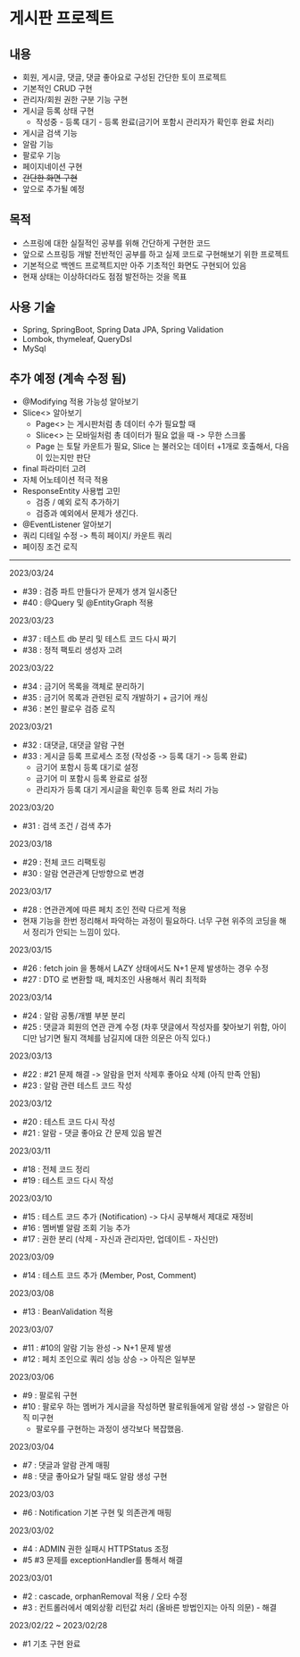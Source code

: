 # 게시판 프로젝트

## 내용

- 회원, 게시글, 댓글, 댓글 좋아요로 구성된 간단한 토이 프로젝트
- 기본적인 CRUD 구현
- 관리자/회원 권한 구분 기능 구현
- 게시글 등록 상태 구현 
  - 작성중 - 등록 대기 - 등록 완료(금기어 포함시 관리자가 확인후 완료 처리)
- 게시글 검색 기능
- 알람 기능
- 팔로우 기능
- 페이지네이션 구현
- ~~간단한 화면 구현~~
- 앞으로 추가될 예정

## 목적

- 스프링에 대한 실질적인 공부를 위해 간단하게 구현한 코드
- 앞으로 스프링등 개발 전반적인 공부를 하고 실제 코드로 구현해보기 위한 프로젝트
- 기본적으로 백엔드 프로젝트지만 아주 기초적인 화면도 구현되어 있음
- 현재 상태는 이상하더라도 점점 발전하는 것을 목표

## 사용 기술

- Spring, SpringBoot, Spring Data JPA, Spring Validation
- Lombok, thymeleaf, QueryDsl
- MySql

## 추가 예정 (계속 수정 됨)

- @Modifying 적용 가능성 알아보기
- Slice<> 알아보기
  - Page<> 는 게시판처럼 총 데이터 수가 필요할 때
  - Slice<> 는 모바일처럼 총 데이터가 필요 없을 때 -> 무한 스크롤
  - Page 는 토탈 카운트가 필요, Slice 는 불러오는 데이터 +1개로 호출해서, 다음이 있는지만 판단 
- final 파라미터 고려
- 자체 어노테이션 적극 적용
- ResponseEntity 사용법 고민
  - 검증 / 예외 로직 추가하기
  - 검증과 예외에서 문제가 생긴다.
- @EventListener 알아보기
- 쿼리 디테일 수정 -> 특히 페이지/ 카운트 쿼리
- 페이징 조건 로직

---
2023/03/24
- #39 : 검증 파트 만들다가 문제가 생겨 일시중단
- #40 : @Query 및 @EntityGraph 적용

2023/03/23
- #37 : 테스트 db 분리 및 테스트 코드 다시 짜기
- #38 : 정적 팩토리 생성자 고려

2023/03/22
- #34 : 금기어 목록을 객체로 분리하기
- #35 : 금기어 목록과 관련된 로직 개발하기 + 금기어 캐싱
- #36 : 본인 팔로우 검증 로직

2023/03/21
- #32 : 대댓글, 대댓글 알람 구현
- #33 : 게시글 등록 프로세스 조정 (작성중 -> 등록 대기 -> 등록 완료)
  - 금기어 포함시 등록 대기로 설정
  - 금기어 미 포함시 등록 완료로 설정
  - 관리자가 등록 대기 게시글을 확인후 등록 완료 처리 가능

2023/03/20
- #31 : 검색 조건 / 검색 추가

2023/03/18
- #29 : 전체 코드 리팩토링
- #30 : 알람 연관관계 단방향으로 변경 

2023/03/17
- #28 : 연관관계에 따른 페치 조인 전략 다르게 적용
- 현재 기능을 한번 정리해서 파악하는 과정이 필요하다. 너무 구현 위주의 코딩을 해서 정리가 안되는 느낌이 있다.

2023/03/15
- #26 : fetch join 을 통해서 LAZY 상태에서도 N+1 문제 발생하는 경우 수정
- #27 : DTO 로 변환할 때, 페치조인 사용해서 쿼리 최적화

2023/03/14
- #24 : 알람 공통/개별 부분 분리
- #25 : 댓글과 회원의 연관 관계 수정 (차후 댓글에서 작성자를 찾아보기 위함, 아이디만 남기면 될지 객체를 남길지에 대한 의문은 아직 있다.)

2023/03/13
- #22 : #21 문제 해결 -> 알람을 먼저 삭제후 좋아요 삭제 (아직 만족 안됨)
- #23 : 알람 관련 테스트 코드 작성

2023/03/12
- #20 : 테스트 코드 다시 작성
- #21 : 알람 - 댓글 좋아요 간 문제 있음 발견

2023/03/11
- #18 : 전체 코드 정리
- #19 : 테스트 코드 다시 작성

2023/03/10
- #15 : 테스트 코드 추가 (Notification) -> 다시 공부해서 제대로 재정비
- #16 : 멤버별 알람 조회 기능 추가
- #17 : 권한 분리 (삭제 - 자신과 관리자만, 업데이트 - 자신만)

2023/03/09
- #14 : 테스트 코드 추가 (Member, Post, Comment)

2023/03/08
- #13 : BeanValidation 적용

2023/03/07
- #11 : #10의 알람 기능 완성 -> N+1 문제 발생
- #12 : 페치 조인으로 쿼리 성능 상승 -> 아직은 일부분

2023/03/06
- #9 : 팔로워 구현
- #10 : 팔로우 하는 멤버가 게시글을 작성하면 팔로워들에게 알람 생성 -> 알람은 아직 미구현
  - 팔로우를 구현하는 과정이 생각보다 복잡했음.

2023/03/04
- #7 : 댓글과 알람 관계 매핑
- #8 : 댓글 좋아요가 달릴 때도 알람 생성 구현

2023/03/03
- #6 : Notification 기본 구현 및 의존관계 매핑

2023/03/02 
- #4 : ADMIN 권한 실패시 HTTPStatus 조정
- #5 #3 문제를 exceptionHandler를 통해서 해결

2023/03/01 
- #2 : cascade, orphanRemoval 적용 / 오타 수정 
- #3 : 컨트롤러에서 예외상황 리턴값 처리 (올바른 방법인지는 아직 의문) - 해결

2023/02/22 ~ 2023/02/28 
- #1 기초 구현 완료 


